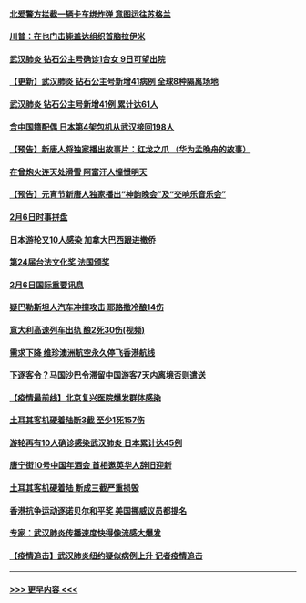 #### [北爱警方拦截一辆卡车绑炸弹 意图运往苏格兰](../pages/prog202/a102771609.md?t=02071733) 
#### [川普：在也门击毙盖达组织首脑拉伊米](../pages/prog202/a102771528.md?t=02071733) 
#### [武汉肺炎 钻石公主号确诊1台女 9日可望出院](../pages/prog202/a102771518.md?t=02071733) 
#### [【更新】武汉肺炎 钻石公主号新增41病例 全球8种隔离场地](../pages/prog202/a102770740.md?t=02071733) 
#### [武汉肺炎 钻石公主号新增41例 累计达61人](../pages/prog202/a102771486.md?t=02071733) 
#### [含中国籍配偶 日本第4架包机从武汉接回198人](../pages/prog202/a102771472.md?t=02071733) 
#### [【预告】新唐人将独家播出故事片：红龙之爪 （华为孟晚舟的故事）](../pages/prog202/a102767728.md?t=02071733) 
#### [在曾炮火连天处滑雪 阿富汗人憧憬明天](../pages/prog202/a102771290.md?t=02071733) 
#### [【预告】元宵节新唐人独家播出“神韵晚会”及“交响乐音乐会”](../pages/prog202/a102767674.md?t=02071733) 
#### [2月6日时事拼盘](../pages/prog202/a102771225.md?t=02071733) 
#### [日本游轮又10人感染 加拿大巴西跟进撤侨](../pages/prog202/a102771084.md?t=02071733) 
#### [第24届台法文化奖 法国颁奖](../pages/prog202/a102771032.md?t=02071733) 
#### [2月6日国际重要讯息](../pages/prog202/a102770794.md?t=02071733) 
#### [疑巴勒斯坦人汽车冲撞攻击 耶路撒冷酿14伤](../pages/prog202/a102770586.md?t=02071733) 
#### [意大利高速列车出轨 酿2死30伤(视频)](../pages/prog202/a102770762.md?t=02071733) 
#### [需求下降 维珍澳洲航空永久停飞香港航线](../pages/prog202/a102770751.md?t=02071733) 
#### [下逐客令？马国沙巴令滞留中国游客7天内离境否则遣送](../pages/prog202/a102770640.md?t=02071733) 
#### [【疫情最前线】北京复兴医院爆发群体感染](../pages/prog202/a102770602.md?t=02071733) 
#### [土耳其客机硬着陆断3截 至少1死157伤](../pages/prog202/a102770508.md?t=02071733) 
#### [游轮再有10人确诊感染武汉肺炎 日本累计达45例](../pages/prog202/a102770476.md?t=02071733) 
#### [唐宁街10号中国年酒会 首相邀英华人辞旧迎新](../pages/prog202/a102770458.md?t=02071733) 
#### [土耳其客机硬着陆 断成三截严重损毁](../pages/prog202/a102770239.md?t=02071733) 
#### [香港抗争运动逐诺贝尔和平奖 美国挪威议员都提名](../pages/prog202/a102770390.md?t=02071733) 
#### [专家：武汉肺炎传播速度快得像流感大爆发](../pages/prog202/a102770132.md?t=02071733) 
#### [【疫情追击】武汉肺炎纽约疑似病例上升 记者疫情追击](../pages/prog202/a102770000.md?t=02071733) 

----
#### [ >>> 更早内容 <<< ](../indexes/prog202-earlier.md)
